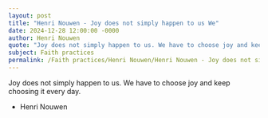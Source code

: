 ```yaml
---
layout: post
title: "Henri Nouwen - Joy does not simply happen to us We"
date: 2024-12-28 12:00:00 -0000
author: Henri Nouwen
quote: "Joy does not simply happen to us. We have to choose joy and keep choosing it every day."
subject: Faith practices
permalink: /Faith practices/Henri Nouwen/Henri Nouwen - Joy does not simply happen to us We
---
```


Joy does not simply happen to us. We have to choose joy and keep choosing it every day.

- Henri Nouwen
